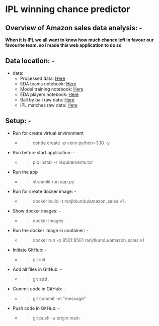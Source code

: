 # IPL winning chance predictor

## Overview of Amazon sales data analysis: -  
**When it is IPL we all want to know how much chance left in favour our favourite team. so i made this web application to do so**  

## Data location: -   
- data:
  - Processed data: [Here](ipl_data\data.csv)
  - EDA teams notebook: [Here](ipl_data\EDA_players.ipynb)
  - Model training notebook: [Here](ipl_data\model_training.ipynb)
  - EDA players notebook: [Here](ipl_data\EDA_players.ipynb)
  - Ball by ball raw data: [Here](ipl_data\IPL_Ball_by_Ball_2008_2022.csv)
  - IPL matches raw data: [Here](ipl_data\IPL_Matches_2008_2022.csv)


## Setup: -
  - Run for create virtual environment
    - > conda create -p venv python=3.10 -y
  - Run before start application: -
    - > pip install -r requirements.txt
  - Run the app
    - > streamlit run app.py
  - Run for create docker image: -
    - > docker build -t ranjitkundu/amazon_sales:v1 .
  - Show docker images: -
    - > docker images
  - Run the docker image in container: - 
    - > docker run -p 8501:8501 ranjitkundu/amazon_sales:v1
  - Initiate GitHub: -
    - > git init
  - Add all files in GitHub: -
    - > git add .
  - Commit code in GitHub: -
    - > git commit -m "message"
  - Push code in GitHub: -
    - > git push -u origin main

